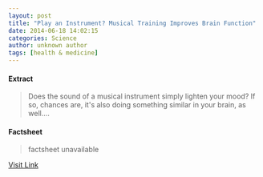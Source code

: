 ```yaml
---
layout: post
title: "Play an Instrument? Musical Training Improves Brain Function"
date: 2014-06-18 14:02:15
categories: Science
author: unknown author
tags: [health & medicine]
---
```



#### Extract
>Does the sound of a musical instrument simply lighten your mood? If so, chances are, it's also doing something similar in your brain, as well....

#### Factsheet
>factsheet unavailable

[Visit Link](http://www.scienceworldreport.com/articles/15504/20140618/play-an-instrument-musical-training-improves-brain-function.htm)


